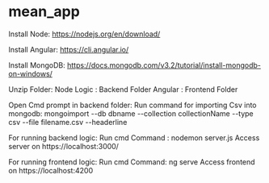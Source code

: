# mean_app
Install Node:
https://nodejs.org/en/download/

Install Angular:
https://cli.angular.io/

Install MongoDB:
https://docs.mongodb.com/v3.2/tutorial/install-mongodb-on-windows/

Unzip Folder:
Node Logic : Backend Folder
Angular : Frontend Folder

Open Cmd prompt in backend folder:
Run command for importing Csv into mongodb:
mongoimport --db dbname --collection collectionName --type csv --file filename.csv --headerline

For running backend logic:
Run cmd 
Command : nodemon server.js
Access server on https://localhost:3000/

For running frontend logic:
Run cmd
Command: ng serve
Access frontend on https://localhost:4200


